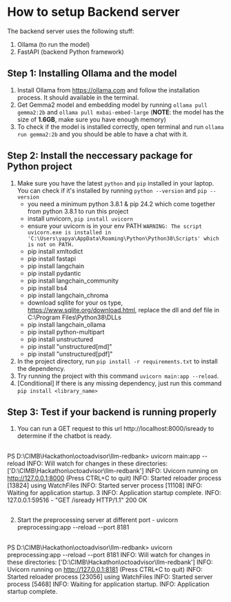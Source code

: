 # How to setup Backend server

The backend server uses the following stuff:

1. Ollama (to run the model)
2. FastAPI (backend Python framework)

## Step 1: Installing Ollama and the model

1. Install Ollama from https://ollama.com and follow the installation process. It should available in the terminal.
2. Get Gemma2 model and embedding model by running `ollama pull gemma2:2b` and `ollama pull mxbai-embed-large` (**NOTE**: the model has the size of **1.6GB**, make sure you have enough memory)
3. To check if the model is installed correctly, open terminal and run `ollama run gemma2:2b` and you should be able to have a chat with it.

## Step 2: Install the neccessary package for Python project

1. Make sure you have the latest `python` and `pip` installed in your laptop. You can check if it's installed by running `python --version` and `pip --version`
    - you need a minimum python 3.8.1 & pip 24.2 which come together from python 3.8.1 to run this project
    - install unvicorn, `pip install uvicorn`
    - ensure your uvicorn is in your env PATH
    `WARNING: The script uvicorn.exe is installed in 'C:\Users\yapya\AppData\Roaming\Python\Python38\Scripts' which is not on PATH.`
    - pip install xmltodict
    - pip install fastapi
    - pip install langchain
    - pip install pydantic
    - pip install langchain_community
    - pip install bs4
    - pip install langchain_chroma
    - download sqllite for your os type, https://www.sqlite.org/download.html, replace the dll and def file in C:\Program Files\Python38\DLLs
    - pip install langchain_ollama
    - pip install python-multipart
    - pip install unstructured
    - pip install "unstructured[md]"
    - pip install "unstructured[pdf]"
2. In the project directory, run `pip install -r requirements.txt` to install the dependency.
3. Try running the project with this command `uvicorn main:app --reload`.
4. [Conditional] If there is any missing dependency, just run this command `pip install <library_name>`

## Step 3: Test if your backend is running properly

1. You can run a GET request to this url http://localhost:8000/isready to determine if the chatbot is ready.

##
PS D:\CIMB\Hackathon\octoadvisor\llm-redbank> uvicorn main:app --reload
INFO:     Will watch for changes in these directories: ['D:\\CIMB\\Hackathon\\octoadvisor\\llm-redbank']
INFO:     Uvicorn running on http://127.0.0.1:8000 (Press CTRL+C to quit)
INFO:     Started reloader process [13824] using WatchFiles
INFO:     Started server process [11108]
INFO:     Waiting for application startup.
3
INFO:     Application startup complete.
INFO:     127.0.0.1:59516 - "GET /isready HTTP/1.1" 200 OK
##

2. Start the preprocessing server at different port - uvicorn preprocessing:app --reload --port 8181

##
PS D:\CIMB\Hackathon\octoadvisor\llm-redbank> uvicorn preprocessing:app --reload --port 8181
INFO:     Will watch for changes in these directories: ['D:\\CIMB\\Hackathon\\octoadvisor\\llm-redbank']
INFO:     Uvicorn running on http://127.0.0.1:8181 (Press CTRL+C to quit)
INFO:     Started reloader process [23056] using WatchFiles
INFO:     Started server process [5468]
INFO:     Waiting for application startup.
INFO:     Application startup complete.
##
